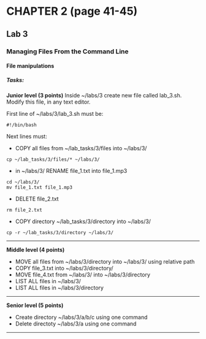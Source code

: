 # CHAPTER 2 (page 41-45)
## Lab 3
### Managing Files From the Command Line
#### File manipulations
##### Tasks:
**Junior level (3 points)**
Inside ~/labs/3 create new file called lab_3.sh. Modify this file, in any text editor.

First line of ~/labs/3/lab_3.sh must be:

```shell script
#!/bin/bash
```

Next lines must:
* COPY all files from ~/lab_tasks/3/files into ~/labs/3/
```shell script
cp ~/lab_tasks/3/files/* ~/labs/3/
```
* in ~/labs/3/ RENAME file_1.txt into file_1.mp3
```shell script
cd ~/labs/3/
mv file_1.txt file_1.mp3
```
* DELETE file_2.txt
```shell script
rm file_2.txt
```
* COPY directory ~/lab_tasks/3/directory into ~/labs/3/
```shell script
cp -r ~/lab_tasks/3/directory ~/labs/3/
```
---
**Middle level (4 points)**

* MOVE all files from ~/labs/3/directory into ~/labs/3/ using relative path
* COPY file_3.txt into ~/labs/3/directory/
* MOVE file_4.txt from ~/labs/3/ into ~/labs/3/directory
* LIST ALL files in ~/labs/3/
* LIST ALL files in ~/labs/3/directory

---
**Senior level (5 points)**

* Create directory ~/labs/3/a/b/c using one command
* Delete directoty ~/labs/3/a using one command
---
